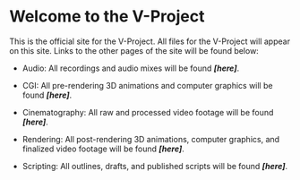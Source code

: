 # Welcome to the V-Project

This is the official site for the V-Project. All files for the V-Project will appear on this site. Links to the other pages of the site will be found below:

- Audio: All recordings and audio mixes will be found _**[here]**_.

- CGI: All pre-rendering 3D animations and computer graphics will be found _**[here]**_.

- Cinematography: All raw and processed video footage will be found _**[here]**_.

- Rendering: All post-rendering 3D animations, computer graphics, and finalized video footage will be found _**[here]**_.

- Scripting: All outlines, drafts, and published scripts will be found _**[here]**_.

